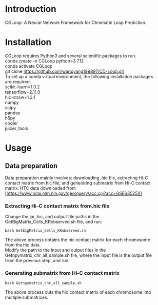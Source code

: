 # Introduction
CGLoop: A Neural Network Framework for Chromatin Loop Prediction.
# Installation
CGLoop requires Python3 and several scientific packages to run.  
conda create -n CGLoop python=3.7.12   
conda activate CGLoop    
git clone https://github.com/wangyang199897/CD-Loop.git  
To set up a conda virtual environment, the following installation packages are required:  
scikit-learn=1.0.2   
tensorflow=2.11.0  
hic-straw=1.3.1  
numpy  
scipy   
pandas   
h5py   
cooler  
juicer_tools
# Usage
## Data preparation
Data preparation mainly involves: downloading .hic file, extracting Hi-C contact matrix from.hic file, and generating submatrix from Hi-C contact matrix. HTC data downloaded from [https://www.ncbi.nlm.nih.gov/geo/query/acc.cgi?acc=GSE63525]()  
### Extracting Hi-C contact matrix from.hic file
Change the.jar,.hic, and output file paths in the GetBigMatrix_Cells_KRobserved.sh file, and run:  
```
bash GetBigMatrix_Cells_KRobserved.sh
```
The above process obtains the hic contact matrix for each chromosome from the.hic data.  
Modify the path to the input and output files in the Getnpymatrix_chr_all_sample.sh file, where the input file is the output file from the previous step, and run:  
### Generating submatrix from Hi-C contact matrix
```
bash Getnpymatrix_chr_all_sample.sh  
```
The above process cuts the hic contact matrix of each chromosome into multiple submatrices.
